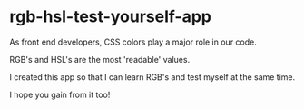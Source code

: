 # rgb-hsl-test-yourself-app

As front end developers, CSS colors play a major role in our code.

RGB's and HSL's are the most 'readable' values.

I created this app so that I can learn RGB's and test myself at the same time.

I hope you gain from it too!
